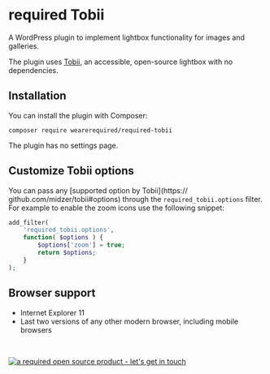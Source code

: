 # required Tobii

A WordPress plugin to implement lightbox functionality for images and galleries.

The plugin uses [Tobii](https://github.com/midzer/tobii), an accessible, open-source lightbox with no dependencies.

## Installation

You can install the plugin with Composer:

	composer require wearerequired/required-tobii

The plugin has no settings page.

## Customize Tobii options

You can pass any [supported option by Tobii](https:// github.com/midzer/tobii#options) through the `required_tobii.options` filter. For example to enable the zoom icons use the following snippet:

```php
add_filter(
	'required_tobii.options',
	function( $options ) {
		$options['zoom'] = true;
		return $options;
	}
);
```

## Browser support

* Internet Explorer 11
* Last two versions of any other modern browser, including mobile browsers

<br>

[![a required open source product - let's get in touch](https://media.required.com/images/open-source-banner.png)](https://required.com/en/lets-get-in-touch/)
